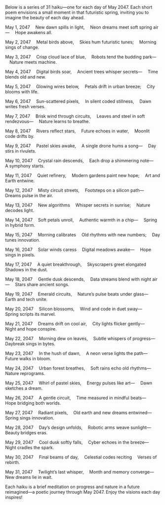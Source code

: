 Below is a series of 31 haiku—one for each day of May 2047. Each short poem envisions a small moment in that futuristic spring, inviting you to imagine the beauty of each day ahead.

May 1, 2047
 New dawn spills in light,
 Neon dreams meet soft spring air—
 Hope awakens all.

May 2, 2047
 Metal birds above,
 Skies hum futuristic tunes;
 Morning sings of change.

May 3, 2047
 Crisp cloud lace of blue,
 Robots tend the budding park—
 Nature meets machine.

May 4, 2047
 Digital birds soar,
 Ancient trees whisper secrets—
 Time blends old and new.

May 5, 2047
 Glowing wires below,
 Petals drift in urban breeze;
 City blooms with life.

May 6, 2047
 Sun-scattered pixels,
 In silent coded stillness,
 Dawn writes fresh verses.

May 7, 2047
 Brisk wind through circuits,
 Leaves and steel in soft rendezvous—
 Nature learns to breathe.

May 8, 2047
 Rivers reflect stars,
 Future echoes in water,
 Moonlit code drifts by.

May 9, 2047
 Pastel skies awake,
 A single drone hums a song—
 Day stirs in rivulets.

May 10, 2047
 Crystal rain descends,
 Each drop a shimmering note—
 A symphony starts.

May 11, 2047
 Quiet refinery,
 Modern gardens paint new hope;
 Art and Earth entwine.

May 12, 2047
 Misty circuit streets,
 Footsteps on a silicon path—
 Dreams pulse in the air.

May 13, 2047
 New algorithms
 Whisper secrets in sunrise;
 Nature decodes light.

May 14, 2047
 Soft petals unroll,
 Authentic warmth in a chip—
 Spring in hybrid form.

May 15, 2047
 Morning calibrates
 Old rhythms with new numbers;
 Day tunes innovation.

May 16, 2047
 Solar winds caress
 Digital meadows awake—
 Hope sings in pixels.

May 17, 2047
 A quiet breakthrough,
 Skyscrapers greet elongated
 Shadows in the dust.

May 18, 2047
 Gentle dusk descends,
 Data streams blend with night air—
 Stars share ancient songs.

May 19, 2047
 Emerald circuits,
 Nature’s pulse beats under glass—
 Earth and tech unite.

May 20, 2047
 Silicon blossoms,
 Wind and code in duet sway—
 Spring scripts its marvel.

May 21, 2047
 Dreams drift on cool air,
 City lights flicker gently—
 Night and hope conspire.

May 22, 2047
 Morning dew on leaves,
 Subtle whispers of progress—
 Daybreak sings in bytes.

May 23, 2047
 In the hush of dawn,
 A neon verse lights the path—
 Future walks in bloom.

May 24, 2047
 Urban forest breathes,
 Soft rains echo old rhythms—
 Nature reprograms.

May 25, 2047
 Whirl of pastel skies,
 Energy pulses like art—
 Dawn sketches a dream.

May 26, 2047
 A gentle circuit,
 Time measured in mindful beats—
 Hope bridging both worlds.

May 27, 2047
 Radiant pixels,
 Old earth and new dreams entwined—
 Spring sings innovation.

May 28, 2047
 Day’s design unfolds,
 Robotic arms weave sunlight—
 Beauty bridges eras.

May 29, 2047
 Cool dusk softly falls,
 Cyber echoes in the breeze—
 Night cradles the spark.

May 30, 2047
 Final beams of day,
 Celestial codes reciting
 Verses of rebirth.

May 31, 2047
 Twilight’s last whisper,
 Month and memory converge—
 New dreams lie in wait.

Each haiku is a brief meditation on progress and nature in a future reimagined—a poetic journey through May 2047. Enjoy the visions each day inspires!
